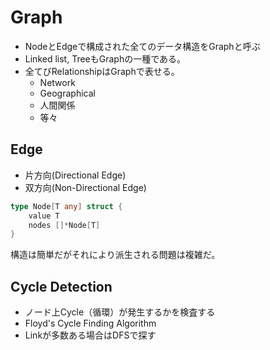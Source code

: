 # Graph
- NodeとEdgeで構成された全てのデータ構造をGraphと呼ぶ
- Linked list, TreeもGraphの一種である。
- 全てびRelationshipはGraphで表せる。
  - Network
  - Geographical
  - 人間関係
  - 等々

## Edge
- 片方向(Directional Edge)
- 双方向(Non-Directional Edge)

```go
type Node[T any] struct {
	value T
	nodes []*Node[T]
}
```
構造は簡単だがそれにより派生される問題は複雑だ。

## Cycle Detection
- ノード上Cycle（循環）が発生するかを検査する
- Floyd's Cycle Finding Algorithm
- Linkが多数ある場合はDFSで探す
